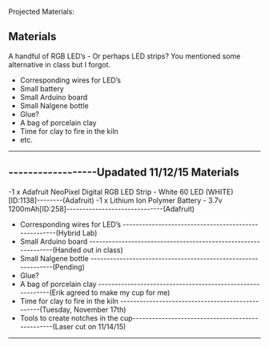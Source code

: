 Projected Materials:

Materials
------------------------------------------------------------------------------------------------------------
A handful of RGB LED’s
    - Or perhaps LED strips? You mentioned some alternative in class but I forgot. 
- Corresponding wires for LED’s
- Small battery
- Small Arduino board
- Small Nalgene bottle
- Glue?
- A bag of porcelain clay
- Time for clay to fire in the kiln
- etc.
------------------------------------------------------------------------------------------------------------


------------------Upadated 11/12/15
Materials
------------------------------------------------------------------------------------------------------------
-1 x Adafruit NeoPixel Digital RGB LED Strip - White 60 LED (WHITE) [ID:1138]--------(Adafruit)
-1 x Lithium Ion Polymer Battery - 3.7v 1200mAh[ID:258]------------------------------(Adafruit)
- Corresponding wires for LED’s -----------------------------------------------------(Hybrid Lab)
- Small Arduino board ---------------------------------------------------------------(Handed out in class)
- Small Nalgene bottle --------------------------------------------------------------(Pending)
- Glue?
- A bag of porcelain clay -----------------------------------------------------------(Erik agreed to make my cup for me)
- Time for clay to fire in the kiln -------------------------------------------------(Tuesday, November 17th)
- Tools to create notches in the cup-------------------------------------------------(Laser cut on 11/14/15)
------------------------------------------------------------------------------------------------------------
